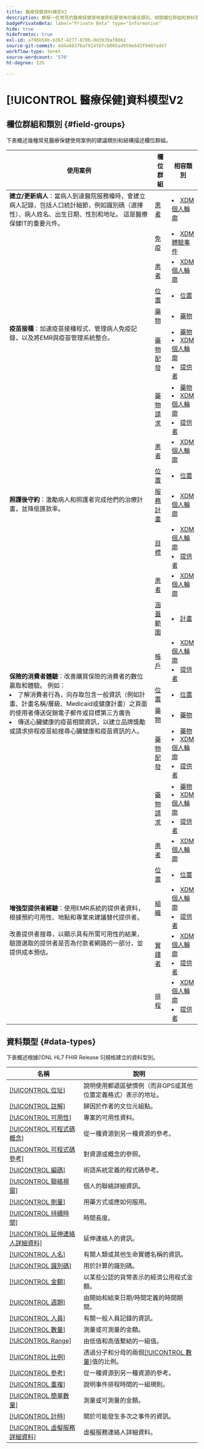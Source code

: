 ```yaml
---
title: 醫療保健資料模型V2
description: 瞭解一些常見的醫療保健使用案例和要使用的最佳類別、相關欄位群組和資料型別。
badgePrivateBeta: label="Private Beta" type="Informative"
hide: true
hidefromtoc: true
exl-id: a796b58b-b36f-4277-870b-0d3939af8061
source-git-commit: 4d4e68376af914fbfcb005ad950e643f9407ad47
workflow-type: tm+mt
source-wordcount: '570'
ht-degree: 12%

---
```


# [!UICONTROL 醫療保健]資料模型V2

## 欄位群組和類別 {#field-groups}

下表概述幾種常見醫療保健使用案例的建議類別和結構描述欄位群組。

<table>
  <thead>
    <tr>
      <th>使用案例</th>
      <th>欄位群組</th>
      <th>相容類別</th>
    </tr>
  </thead>
  <tbody>
    <tr>
      <td><strong>建立/更新病人</strong>：當病人到達醫院服務檯時，會建立病人記錄，包括人口統計細節，例如識別碼（選擇性）、病人姓名、出生日期、性別和地址。 這是醫療保健IT的重要元件。</td>
      <td><a href="../field-groups/profile/healthcare-patient.md">患者</a></td>
      <td>
        <li><a href="../classes/individual-profile.md">XDM 個人輪廓</a></li>
      </td>
    </tr>
    <tr>
      <td rowspan="6"><strong>疫苗接種</strong>：加速疫苗接種程式、管理病人免疫記錄，以及將EMR與疫苗管理系統整合。</td>
      <td><a href="../field-groups/event/healthcare-immunization.md">免疫</a></td>
      <td>
        <li><a href="../classes/experienceevent.md">XDM體驗事件</a></li>
      </td>
    </tr>
    <tr>
      <td><a href="../field-groups/profile/healthcare-patient.md">患者</a></td>
      <td>
        <li><a href="../classes/individual-profile.md">XDM 個人輪廓</a></li>
      </td>
    </tr>
    <tr>
      <td><a href="../field-groups/location/healthcare-location.md">位置</a></td>
      <td>
        <li><a href="../classes/location.md">位置</a></li>
      </td>
    </tr>
    <tr>
      <td><a href="../field-groups/medication/healthcare-medication-v2.md">藥物</a></td>
      <td>
        <li><a href="../classes/medication.md">藥物</a></li>
      </td>
    </tr>
    <tr>
      <td><a href="../field-groups/medication/healthcare-medication-dispense.md">藥物配發</a></td>
      <td>
        <li><a href="../classes/medication.md">藥物</a></li>
        <li><a href="../classes/individual-profile.md">XDM 個人輪廓</a></li>
        <li><a href="../classes/provider.md">提供者</a></li>
      </td>
    </tr>
    <tr>
      <td><a href="../field-groups/medication/healthcare-medication-request.md">藥物請求</a></td>
      <td>
        <li><a href="../classes/medication.md">藥物</a></li>
        <li><a href="../classes/individual-profile.md">XDM 個人輪廓</a></li>
        <li><a href="../classes/provider.md">提供者</a></li>
      </td>
    </tr>
    <tr>
      <td rowspan="4"><strong>照護後守約</strong>：激勵病人和照護者完成他們的治療計畫，並降低匯款率。</td>
      <td><a href="../field-groups/profile/healthcare-patient.md">患者</a></td>
      <td>
        <li><a href="../classes/individual-profile.md">XDM 個人輪廓</a></li>
      </td>
    </tr>
    <tr>
      <td><a href="../field-groups/location/healthcare-location.md">位置</a></td>
      <td>
        <li><a href="../classes/location.md">位置</a></li>
      </td>
    </tr>
    <tr>
      <td><a href="../field-groups/profile/healthcare-care-plan.md">服務計畫</a></td>
      <td>
        <li><a href="../classes/individual-profile.md">XDM 個人輪廓</a></li>
      </td>
    </tr>
    <tr>
      <td><a href="../field-groups/profile/healthcare-goal.md">目標</a></td>
      <td>
        <li><a href="../classes/individual-profile.md">XDM 個人輪廓</a></li>
        <li><a href="../classes/provider.md">提供者</a></li>
      </td>
    </tr>
    <tr>
      <td rowspan="7"><strong>保險的消費者體驗</strong>：改善購買保險的消費者的數位贏取和體驗。 例如： 
        <li> 了解消費者行為，向存取包含一般資訊（例如計畫、計畫名稱/層級、Medicaid或健康計畫）之頁面的使用者傳送促銷電子郵件或目標第三方廣告
        </li> 
        <li> 傳送心臟健康的疫苗相關資訊，以建立品牌獎勵或請求排程疫苗給搜尋心臟健康和疫苗資訊的人。
        </li>
      </td>
      <td><a href="../field-groups/profile/healthcare-patient.md">患者</a></td>
      <td>
        <li><a href="../classes/individual-profile.md">XDM 個人輪廓</a></li>
      </td>
    </tr>
    <tr>
      <td><a href="../field-groups/plan/healthcare-coverage.md">涵蓋範圍</a></td>
      <td>
        <li><a href="../classes/plan.md">計畫</a></li>
      </td>
    </tr>
    <tr>
      <td><a href="../field-groups/profile/healthcare-account.md">帳戶</a></td>
      <td>
        <li><a href="../classes/individual-profile.md">XDM 個人輪廓</a></li>
        <li><a href="../classes/provider.md">提供者</a></li>
      </td>
    </tr>
    <tr>
      <td><a href="../field-groups/location/healthcare-location.md">位置</a></td>
      <td>
        <li><a href="../classes/location.md">位置</a></li>
      </td>
    </tr>
      <tr>
      <td><a href="../field-groups/medication/healthcare-medication-v2.md">藥物</a></td>
      <td>
        <li><a href="../classes/medication.md">藥物</a></li>
      </td>
    </tr>
    <tr>
      <td><a href="../field-groups/medication/healthcare-medication-dispense.md">藥物配發</a></td>
      <td>
        <li><a href="../classes/medication.md">藥物</a></li>
        <li><a href="../classes/individual-profile.md">XDM 個人輪廓</a></li>
        <li><a href="../classes/provider.md">提供者</a></li>
      </td>
    </tr>
    <tr>
      <td><a href="../field-groups/medication/healthcare-medication-request.md">藥物請求</a></td>
      <td>
        <li><a href="../classes/medication.md">藥物</a></li>
        <li><a href="../classes/individual-profile.md">XDM 個人輪廓</a></li>
        <li><a href="../classes/provider.md">提供者</a></li>
      </td>
    </tr>
    <tr>
      <td rowspan="5"><strong>增強型提供者經驗</strong>：使用EMR系統的提供者資料，根據預約可用性、地點和專業來建議替代提供者。 <br> <br>改善提供者搜尋，以顯示具有所需可用性的結果，驗證選取的提供者是否為付款者網路的一部分，並提供成本預估。
      </td>
      <td><a href="../field-groups/profile/healthcare-patient.md">患者</a></td>
      <td>
        <li><a href="../classes/individual-profile.md">XDM 個人輪廓</a></li>
      </td>
    </tr>
    <tr>
      <td><a href="../field-groups/location/healthcare-location.md">位置</a></td>
      <td>
        <li><a href="../classes/location.md">位置</a></li>
      </td>
    </tr>
    <tr>
      <td><a href="../field-groups/profile/healthcare-organization.md">組織</a></td>
      <td>
        <li><a href="../classes/individual-profile.md">XDM 個人輪廓</a></li>
        <li><a href="../classes/provider.md">提供者</a></li>
      </td>
    </tr>
    <tr>
      <td><a href="../field-groups/profile/healthcare-practioner.md">實踐者</a></td>
      <td>
        <li><a href="../classes/individual-profile.md">XDM 個人輪廓</a></li>
        <li><a href="../classes/provider.md">提供者</a></li>
      </td>
    </tr>
    <tr>
      <td><a href="../field-groups/profile/healthcare-schedule.md">排程</a></td>
      <td>
        <li><a href="../classes/individual-profile.md">XDM 個人輪廓</a></li>
        <li><a href="../classes/provider.md">提供者</a></li>
      </td>
    </tr>
  </tbody>
</table>

## 資料類型 {#data-types}

下表概述根據[!DNL HL7 FHIR Release 5]規格建立的資料型別。

| 名稱 | 說明 |
| --- | --- |
| [[!UICONTROL 位址]](../data-types/healthcare/address.md) | 說明使用郵遞區號慣例（而非GPS或其他位置定義格式）表示的地址。 |
| [[!UICONTROL 註解]](../data-types/healthcare/annotation.md) | 歸因於作者的文位元組點。 |
| [[!UICONTROL 可用性]](../data-types/healthcare/availability.md) | 專案的可用性資料。 |
| [[!UICONTROL 可程式碼概念]](../data-types/healthcare/codeable-concept.md) | 從一種資源到另一種資源的參考。 |
| [[!UICONTROL 可程式碼參考]](../data-types/healthcare/codeable-reference.md) | 對資源或概念的參照。 |
| [[!UICONTROL 編碼]](../data-types/healthcare/coding.md) | 術語系統定義的程式碼參考。 |
| [[!UICONTROL 聯絡視窗]](../data-types/healthcare/contact-point.md) | 個人的聯絡詳細資訊。 |
| [[!UICONTROL 劑量]](../data-types/healthcare/dosage.md) | 用藥方式或應如何服用。 |
| [[!UICONTROL 持續時間]](../data-types/healthcare/duration.md) | 時間長度。 |
| [[!UICONTROL 延伸連絡人詳細資料]](../data-types/healthcare/extended-contact-detail.md) | 延伸連絡人的資訊。 |
| [[!UICONTROL 人名]](../data-types/healthcare/human-name.md) | 有關人類或其他生命實體名稱的資訊。 |
| [[!UICONTROL 識別碼]](../data-types/healthcare/identifier.md) | 用於計算的識別碼。 |
| [[!UICONTROL 金額]](../data-types/healthcare/money.md) | 以某些公認的貨幣表示的經濟公用程式金額。 |
| [[!UICONTROL 週期]](../data-types/healthcare/period.md) | 由開始和結束日期/時間定義的時間期間。 |
| [[!UICONTROL 人員]](../data-types/healthcare/person.md) | 有關一般人員記錄的資訊。 |
| [[!UICONTROL 數量]](../data-types/healthcare/quantity.md) | 測量或可測量的金額。 |
| [[!UICONTROL Range]](../data-types/healthcare/range.md) | 由低值和高值繫結的一組值。 |
| [[!UICONTROL 比例]](../data-types/healthcare/ratio.md) | 透過分子和分母的兩個[[!UICONTROL 數量]](../data-types/healthcare/quantity.md)值的比例。 |
| [[!UICONTROL 參考]](../data-types/healthcare/reference.md) | 從一種資源到另一種資源的參考。 |
| [[!UICONTROL 重複]](../data-types/healthcare/repeat.md) | 說明事件排程時間的一組規則。 |
| [[!UICONTROL 簡單數量]](../data-types/healthcare/simple-quantity.md) | 測量或可測量的金額。 |
| [[!UICONTROL 計時]](../data-types/healthcare/timing.md) | 關於可能發生多次之事件的資訊。 |
| [[!UICONTROL 虛擬服務詳細資料]](../data-types/healthcare/virtual-service-detail.md) | 虛擬服務連絡人詳細資料。 |
